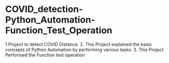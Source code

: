 # COVID_detection-Python_Automation-Function_Test_Operation
1.Project to detect COVID Distance.
2. This Project explained the basic concepts of Python Automation by performing various tasks.
3. This Project Performed the Function test operation
